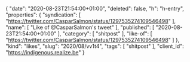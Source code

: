 {
  "date": "2020-08-23T21:54:00+01:00",
  "deleted": false,
  "h": "h-entry",
  "properties": {
    "syndication": [
      "https://twitter.com/CasparSalmon/status/1297535274109546498"
    ],
    "name": [
      "Like of @CasparSalmon's tweet"
    ],
    "published": [
      "2020-08-23T21:54:00+01:00"
    ],
    "category": [
      "shitpost"
    ],
    "like-of": [
      "https://twitter.com/CasparSalmon/status/1297535274109546498"
    ]
  },
  "kind": "likes",
  "slug": "2020/08/vv1t4",
  "tags": [
    "shitpost"
  ],
  "client_id": "https://indigenous.realize.be"
}
